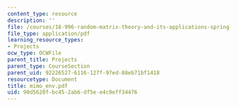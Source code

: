 ```yaml
---
content_type: resource
description: ''
file: /courses/18-996-random-matrix-theory-and-its-applications-spring-2004/90d5620fbc452ab6df5ee4c9eff34476_mimo_env.pdf
file_type: application/pdf
learning_resource_types:
- Projects
ocw_type: OCWFile
parent_title: Projects
parent_type: CourseSection
parent_uid: 92226527-6116-127f-97ed-88eb71bf1418
resourcetype: Document
title: mimo_env.pdf
uid: 90d5620f-bc45-2ab6-df5e-e4c9eff34476
---
```

